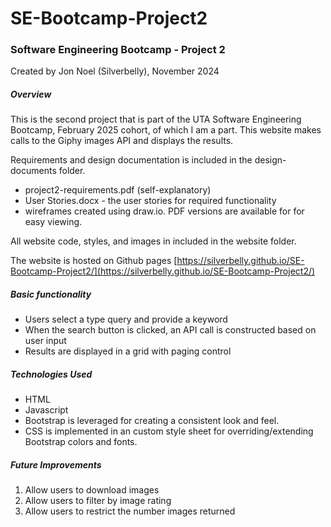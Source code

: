 # SE-Bootcamp-Project2

### Software Engineering Bootcamp - Project 2

Created by Jon Noel (Silverbelly), November 2024

##### Overview

This is the second project that is part of the UTA Software Engineering Bootcamp,
February 2025 cohort, of which I am a part. This website makes calls to the Giphy
images API and displays the results.

Requirements and design documentation is included in the design-documents folder.

- project2-requirements.pdf (self-explanatory)
- User Stories.docx - the user stories for required functionality
- wireframes created using draw.io. PDF versions are available for for easy viewing.

All website code, styles, and images in included in the website folder.

The website is hosted on Github pages [https://silverbelly.github.io/SE-Bootcamp-Project2/](https://silverbelly.github.io/SE-Bootcamp-Project2/)

##### Basic functionality

- Users select a type query and provide a keyword
- When the search button is clicked, an API call is constructed based on user input
- Results are displayed in a grid with paging control

##### Technologies Used

- HTML
- Javascript
- Bootstrap is leveraged for creating a consistent look and feel.
- CSS is implemented in an custom style sheet for overriding/extending Bootstrap colors and fonts.

##### Future Improvements

1. Allow users to download images
2. Allow users to filter by image rating
3. Allow users to restrict the number images returned
